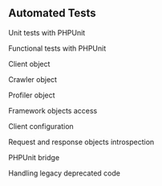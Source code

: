 ## Automated Tests

Unit tests with PHPUnit

Functional tests with PHPUnit

Client object

Crawler object

Profiler object

Framework objects access

Client configuration

Request and response objects introspection

PHPUnit bridge

Handling legacy deprecated code